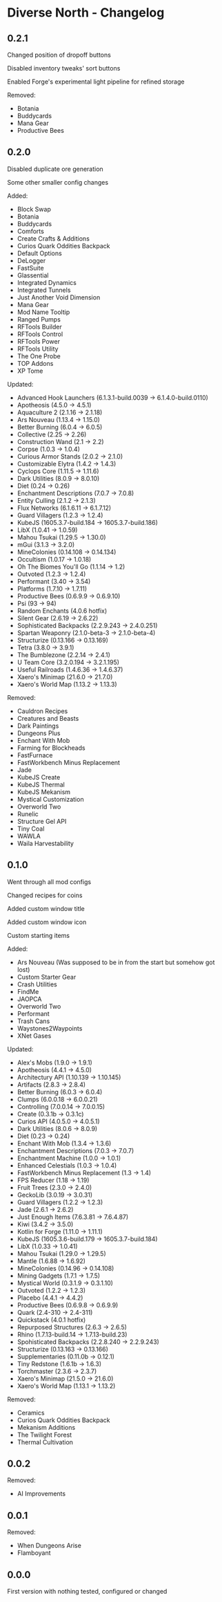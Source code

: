 # Diverse North - Changelog

## 0.2.1

Changed position of dropoff buttons

Disabled inventory tweaks' sort buttons

Enabled Forge's experimental light pipeline for refined storage

Removed:

- Botania
- Buddycards
- Mana Gear
- Productive Bees

## 0.2.0

Disabled duplicate ore generation

Some other smaller config changes

Added:

- Block Swap
- Botania
- Buddycards
- Comforts
- Create Crafts & Additions
- Curios Quark Oddities Backpack
- Default Options
- DeLogger
- FastSuite
- Glassential
- Integrated Dynamics
- Integrated Tunnels
- Just Another Void Dimension
- Mana Gear
- Mod Name Tooltip
- Ranged Pumps
- RFTools Builder
- RFTools Control
- RFTools Power
- RFTools Utility
- The One Probe
- TOP Addons
- XP Tome

Updated:

- Advanced Hook Launchers (6.1.3.1-build.0039 -> 6.1.4.0-build.0110)
- Apotheosis (4.5.0 -> 4.5.1)
- Aquaculture 2 (2.1.16 -> 2.1.18)
- Ars Nouveau (1.13.4 -> 1.15.0)
- Better Burning (6.0.4 -> 6.0.5)
- Collective (2.25 -> 2.26)
- Construction Wand (2.1 -> 2.2)
- Corpse (1.0.3 -> 1.0.4)
- Curious Armor Stands (2.0.2 -> 2.1.0)
- Customizable Elytra (1.4.2 -> 1.4.3)
- Cyclops Core (1.11.5 -> 1.11.6)
- Dark Utilities (8.0.9 -> 8.0.10)
- Diet (0.24 -> 0.26)
- Enchantment Descriptions (7.0.7 -> 7.0.8)
- Entity Culling (2.1.2 -> 2.1.3)
- Flux Networks (6.1.6.11 -> 6.1.7.12)
- Guard Villagers (1.2.3 -> 1.2.4)
- KubeJS (1605.3.7-build.184 -> 1605.3.7-build.186)
- LibX (1.0.41 -> 1.0.59)
- Mahou Tsukai (1.29.5 -> 1.30.0)
- mGui (3.1.3 -> 3.2.0)
- MineColonies (0.14.108 -> 0.14.134)
- Occultism (1.0.17 -> 1.0.18)
- Oh The Biomes You'll Go (1.1.14 -> 1.2)
- Outvoted (1.2.3 -> 1.2.4)
- Performant (3.40 -> 3.54)
- Platforms (1.7.10 -> 1.7.11)
- Productive Bees (0.6.9.9 -> 0.6.9.10)
- Psi (93 -> 94)
- Random Enchants (4.0.6 hotfix)
- Silent Gear (2.6.19 -> 2.6.22)
- Sophisticated Backpacks (2.2.9.243 -> 2.4.0.251)
- Spartan Weaponry (2.1.0-beta-3 -> 2.1.0-beta-4)
- Structurize (0.13.166 -> 0.13.169)
- Tetra (3.8.0 -> 3.9.1)
- The Bumblezone (2.2.14 -> 2.4.1)
- U Team Core (3.2.0.194 -> 3.2.1.195)
- Useful Railroads (1.4.6.36 -> 1.4.6.37)
- Xaero's Minimap (21.6.0 -> 21.7.0)
- Xaero's World Map (1.13.2 -> 1.13.3)

Removed:

- Cauldron Recipes
- Creatures and Beasts
- Dark Paintings
- Dungeons Plus
- Enchant With Mob
- Farming for Blockheads
- FastFurnace
- FastWorkbench Minus Replacement
- Jade
- KubeJS Create
- KubeJS Thermal
- KubeJS Mekanism
- Mystical Customization
- Overworld Two
- Runelic
- Structure Gel API
- Tiny Coal
- WAWLA
- Waila Harvestability

## 0.1.0

Went through all mod configs

Changed recipes for coins

Added custom window title

Added custom window icon

Custom starting items

Added:

- Ars Nouveau (Was supposed to be in from the start but somehow got lost)
- Custom Starter Gear
- Crash Utilities
- FindMe
- JAOPCA
- Overworld Two
- Performant
- Trash Cans
- Waystones2Waypoints
- XNet Gases

Updated:

- Alex's Mobs (1.9.0 -> 1.9.1)
- Apotheosis (4.4.1 -> 4.5.0)
- Architectury API (1.10.139 -> 1.10.145)
- Artifacts (2.8.3 -> 2.8.4)
- Better Burning (6.0.3 -> 6.0.4)
- Clumps (6.0.0.18 -> 6.0.0.21)
- Controlling (7.0.0.14 -> 7.0.0.15)
- Create (0.3.1b -> 0.3.1c)
- Curios API (4.0.5.0 -> 4.0.5.1)
- Dark Utilities (8.0.6 -> 8.0.9)
- Diet (0.23 -> 0.24)
- Enchant With Mob (1.3.4 -> 1.3.6)
- Enchantment Descriptions (7.0.3 -> 7.0.7)
- Enchantment Machine (1.0.0 -> 1.0.1)
- Enhanced Celestials (1.0.3 -> 1.0.4)
- FastWorkbench Minus Replacement (1.3 -> 1.4)
- FPS Reducer (1.18 -> 1.19)
- Fruit Trees (2.3.0 -> 2.4.0)
- GeckoLib (3.0.19 -> 3.0.31)
- Guard Villagers (1.2.2 -> 1.2.3)
- Jade (2.6.1 -> 2.6.2)
- Just Enough Items (7.6.3.81 -> 7.6.4.87)
- Kiwi (3.4.2 -> 3.5.0)
- Kotlin for Forge (1.11.0 -> 1.11.1)
- KubeJS (1605.3.6-build.179 -> 1605.3.7-build.184)
- LibX (1.0.33 -> 1.0.41)
- Mahou Tsukai (1.29.0 -> 1.29.5)
- Mantle (1.6.88 -> 1.6.92)
- MineColonies (0.14.96 -> 0.14.108)
- Mining Gadgets (1.7.1 -> 1.7.5)
- Mystical World (0.3.1.9 -> 0.3.1.10)
- Outvoted (1.2.2 -> 1.2.3)
- Placebo (4.4.1 -> 4.4.2)
- Productive Bees (0.6.9.8 -> 0.6.9.9)
- Quark (2.4-310 -> 2.4-311)
- Quickstack (4.0.1 hotfix)
- Repurposed Structures (2.6.3 -> 2.6.5)
- Rhino (1.7.13-build.14 -> 1.7.13-build.23)
- Spohisticated Backpacks (2.2.8.240 -> 2.2.9.243)
- Structurize (0.13.163 -> 0.13.166)
- Supplementaries (0.11.0b -> 0.12.1)
- Tiny Redstone (1.6.1b -> 1.6.3)
- Torchmaster (2.3.6 -> 2.3.7)
- Xaero's Minimap (21.5.0 -> 21.6.0)
- Xaero's World Map (1.13.1 -> 1.13.2)

Removed:

- Ceramics
- Curios Quark Oddities Backpack
- Mekanism Additions
- The Twilight Forest
- Thermal Cultivation

## 0.0.2

Removed:

- AI Improvements

## 0.0.1

Removed:

- When Dungeons Arise
- Flamboyant

## 0.0.0

First version with nothing tested, configured or changed
